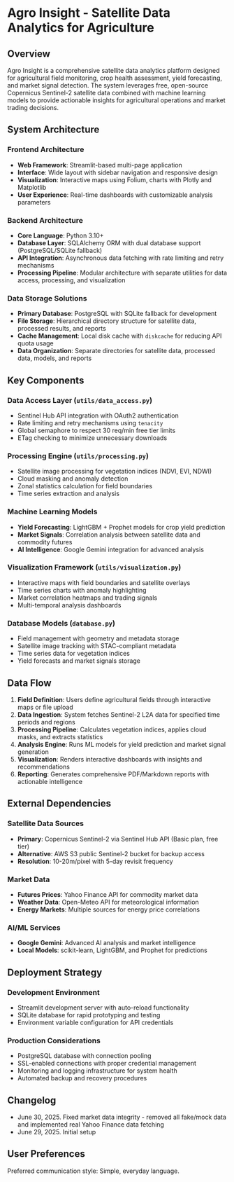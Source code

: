 # Agro Insight - Satellite Data Analytics for Agriculture

## Overview

Agro Insight is a comprehensive satellite data analytics platform designed for agricultural field monitoring, crop health assessment, yield forecasting, and market signal detection. The system leverages free, open-source Copernicus Sentinel-2 satellite data combined with machine learning models to provide actionable insights for agricultural operations and market trading decisions.

## System Architecture

### Frontend Architecture
- **Web Framework**: Streamlit-based multi-page application
- **Interface**: Wide layout with sidebar navigation and responsive design
- **Visualization**: Interactive maps using Folium, charts with Plotly and Matplotlib
- **User Experience**: Real-time dashboards with customizable analysis parameters

### Backend Architecture
- **Core Language**: Python 3.10+
- **Database Layer**: SQLAlchemy ORM with dual database support (PostgreSQL/SQLite fallback)
- **API Integration**: Asynchronous data fetching with rate limiting and retry mechanisms
- **Processing Pipeline**: Modular architecture with separate utilities for data access, processing, and visualization

### Data Storage Solutions
- **Primary Database**: PostgreSQL with SQLite fallback for development
- **File Storage**: Hierarchical directory structure for satellite data, processed results, and reports
- **Cache Management**: Local disk cache with `diskcache` for reducing API quota usage
- **Data Organization**: Separate directories for satellite data, processed data, models, and reports

## Key Components

### Data Access Layer (`utils/data_access.py`)
- Sentinel Hub API integration with OAuth2 authentication
- Rate limiting and retry mechanisms using `tenacity`
- Global semaphore to respect 30 req/min free tier limits
- ETag checking to minimize unnecessary downloads

### Processing Engine (`utils/processing.py`)
- Satellite image processing for vegetation indices (NDVI, EVI, NDWI)
- Cloud masking and anomaly detection
- Zonal statistics calculation for field boundaries
- Time series extraction and analysis

### Machine Learning Models
- **Yield Forecasting**: LightGBM + Prophet models for crop yield prediction
- **Market Signals**: Correlation analysis between satellite data and commodity futures
- **AI Intelligence**: Google Gemini integration for advanced analysis

### Visualization Framework (`utils/visualization.py`)
- Interactive maps with field boundaries and satellite overlays
- Time series charts with anomaly highlighting
- Market correlation heatmaps and trading signals
- Multi-temporal analysis dashboards

### Database Models (`database.py`)
- Field management with geometry and metadata storage
- Satellite image tracking with STAC-compliant metadata
- Time series data for vegetation indices
- Yield forecasts and market signals storage

## Data Flow

1. **Field Definition**: Users define agricultural fields through interactive maps or file upload
2. **Data Ingestion**: System fetches Sentinel-2 L2A data for specified time periods and regions
3. **Processing Pipeline**: Calculates vegetation indices, applies cloud masks, and extracts statistics
4. **Analysis Engine**: Runs ML models for yield prediction and market signal generation
5. **Visualization**: Renders interactive dashboards with insights and recommendations
6. **Reporting**: Generates comprehensive PDF/Markdown reports with actionable intelligence

## External Dependencies

### Satellite Data Sources
- **Primary**: Copernicus Sentinel-2 via Sentinel Hub API (Basic plan, free tier)
- **Alternative**: AWS S3 public Sentinel-2 bucket for backup access
- **Resolution**: 10-20m/pixel with 5-day revisit frequency

### Market Data
- **Futures Prices**: Yahoo Finance API for commodity market data
- **Weather Data**: Open-Meteo API for meteorological information
- **Energy Markets**: Multiple sources for energy price correlations

### AI/ML Services
- **Google Gemini**: Advanced AI analysis and market intelligence
- **Local Models**: scikit-learn, LightGBM, and Prophet for predictions

## Deployment Strategy

### Development Environment
- Streamlit development server with auto-reload functionality
- SQLite database for rapid prototyping and testing
- Environment variable configuration for API credentials

### Production Considerations
- PostgreSQL database with connection pooling
- SSL-enabled connections with proper credential management
- Monitoring and logging infrastructure for system health
- Automated backup and recovery procedures

## Changelog

- June 30, 2025. Fixed market data integrity - removed all fake/mock data and implemented real Yahoo Finance data fetching
- June 29, 2025. Initial setup

## User Preferences

Preferred communication style: Simple, everyday language.